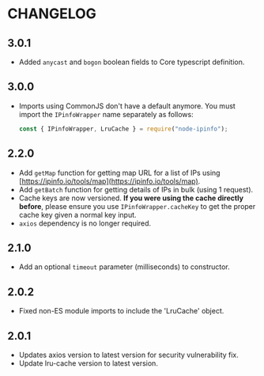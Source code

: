 # CHANGELOG

## 3.0.1

- Added `anycast` and `bogon` boolean fields to Core typescript definition.

## 3.0.0

- Imports using CommonJS don't have a default anymore. You must import the
  `IPinfoWrapper` name separately as follows:

  ```js
  const { IPinfoWrapper, LruCache } = require("node-ipinfo");
  ```

## 2.2.0

- Add `getMap` function for getting map URL for a list of IPs using
  [https://ipinfo.io/tools/map](https://ipinfo.io/tools/map).
- Add `getBatch` function for getting details of IPs in bulk (using 1 request).
- Cache keys are now versioned. **If you were using the cache directly
  before**, please ensure you use `IPinfoWrapper.cacheKey` to get the proper
  cache key given a normal key input.
- `axios` dependency is no longer required.

## 2.1.0

- Add an optional `timeout` parameter (milliseconds) to constructor.

## 2.0.2

- Fixed non-ES module imports to include the 'LruCache' object.

## 2.0.1

- Updates axios version to latest version for security vulnerability fix.
- Update lru-cache version to latest version.
